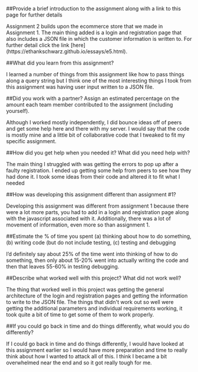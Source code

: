 ##Provide a brief introduction to the assignment along with a link to this page for further details
<p>Assignment 2 builds upon the ecommerce store that we made in Assignment 1. The main thing added is a login and registration page that also includes a JSON file in which the customer information is written to. For further detail click the link [here](https://ethankschwarz.github.io/essays/e5.html).</p>
##What did you learn from this assignment?
<p>I learned a number of things from this assignment like how to pass things along a query string but I think one of the most interesting things I took from this assignment was having user input written to a JSON file.</p>
##Did you work with a partner? Assign an estimated percentage on the amount each team member contributed to the assignment (including yourself).
<p>Although I worked mostly independently, I did bounce ideas off of peers and get some help here and there with my server. I would say that the code is mostly mine and a little bit of collaborative code that I tweaked to fit my specific assignment.</p>
##How did you get help when you needed it? What did you need help with?
<p>The main thing I struggled with was getting the errors to pop up after a faulty registration. I ended up getting some help from peers to see how they had done it. I took some ideas from their code and altered it to fit what I needed</p>
##How was developing this assignment different than assignment #1?
<p>Developing this assignment was different from assignment 1 because there were a lot more parts, you had to add in a login and registration page along with the javascript associated with it. Additionally, there was a lot of movement of information, even more so than assignment 1.</p>
##Estimate the % of time you spent (a) thinking about how to do something, (b) writing code (but do not include testing, (c) testing and debugging
<p>I’d definitely say about 25% of the time went into thinking of how to do something, then only about 15-20% went into actually writing the code and then that leaves 55-60% in testing debugging.</p>
##Describe what worked well with this project? What did not work well?
<p>The thing that worked well in this project was getting the general architecture of the login and registration pages and getting the information to write to the JSON file. The things that didn't work out so well were getting the additional parameters and individual requirements working, it took quite a bit of time to get some of them to work properly.</p>
##If you could go back in time and do things differently, what would you do differently?
<p>If I could go back in time and do things differently, I would have looked at this assignment earlier so I would have more preparation and time to really think about how I wanted to attack all of this. I think I became a bit overwhelmed near the end and so it got really tough for me.</p>
